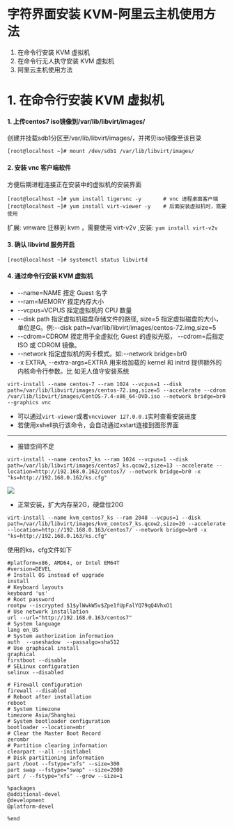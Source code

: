 # 字符界面安装 KVM-阿里云主机使用方法 

1. 在命令行安装 KVM 虚拟机 
2. 在命令行无人执守安装 KVM 虚拟机 
3. 阿里云主机使用方法 

# 1. 在命令行安装 KVM 虚拟机 
#### 1. 上传centos7 iso镜像到/var/lib/libvirt/images/
创建并挂载sdb1分区至/var/lib/libvirt/images/，并拷贝iso镜像至该目录
```
[root@localhost ~]# mount /dev/sdb1 /var/lib/libvirt/images/
```
#### 2. 安装 vnc 客户端软件
方便后期进程连接正在安装中的虚拟机的安装界面
```
[root@localhost ~]# yum install tigervnc -y       # vnc 进程桌面客户端 
[root@localhost ~]# yum install virt-viewer -y    # 后面安装虚拟机时，需要使用 
```
扩展: vmware 迁移到 kvm ，需要使用 virt-v2v ,安装: ```yum install virt-v2v```
#### 3. 确认 libvirtd 服务开启
```
[root@localhost ~]# systemctl status libvirtd
```
#### 4. 通过命令行安装 KVM 虚拟机
- --name=NAME 挃定 Guest 名字
- --ram=MEMORY 挃定内存大小
- --vcpus=VCPUS 挃定虚拟机的 CPU 数量
- --disk path 指定虚拟机磁盘存储文件的路径, size=5 指定虚拟磁盘的大小，单位是G。例:--disk path=/var/lib/libvirt/images/centos-72.img,size=5
- --cdrom=CDROM 挃定用于全虚拟化 Guest 的虚拟光驱， --cdrom=后指定 ISO 或 CDROM 镜像。
- --network 指定虚拟机的网卡模式。如:--network bridge=br0
- -x EXTRA, --extra-args=EXTRA 用来给加载的 kernel 和 initrd 提供额外的内核命令行参数。比 如无人值守安装系统

```
virt-install --name centos-7 --ram 1024 --vcpus=1 --disk path=/var/lib/libvirt/images/centos-72.img,size=5 --accelerate --cdrom /var/lib/libvirt/images/CentOS-7.4-x86_64-DVD.iso --network bridge=br0 --graphics vnc
```
  - 可以通过```virt-viewer```或者```vncviewer 127.0.0.1```实时查看安装进度
  - 若使用xshell执行该命令，会自动通过xstart连接到图形界面






-----

- 报错空间不足
```shell
virt-install --name centos7_ks --ram 1024 --vcpus=1 --disk path=/var/lib/libvirt/images/centos7_ks.qcow2,size=13 --accelerate --location=http://192.168.0.162/centos7/ --network bridge=br0 -x "ks=http://192.168.0.162/ks.cfg"
```
![](https://i.loli.net/2019/03/19/5c90bb97c31ab.png)



- 正常安装，扩大内存至2G，硬盘位20G
```shell
virt-install --name kvm_centos7_ks --ram 2048 --vcpus=1 --disk path=/var/lib/libvirt/images/kvm_centos7_ks.qcow2,size=20 --accelerate --location=http://192.168.0.163/centos7/ --network bridge=br0 -x "ks=http://192.168.0.163/ks.cfg"
```
使用的ks，cfg文件如下
```shell
#platform=x86, AMD64, or Intel EM64T
#version=DEVEL
# Install OS instead of upgrade
install
# Keyboard layouts
keyboard 'us'
# Root password
rootpw --iscrypted $1$ylWwkW5v$Zpe1fUpFalYQ79qQ4VhxO1
# Use network installation
url --url="http://192.168.0.163/centos7"
# System language
lang en_US
# System authorization information
auth  --useshadow  --passalgo=sha512
# Use graphical install
graphical
firstboot --disable
# SELinux configuration
selinux --disabled

# Firewall configuration
firewall --disabled
# Reboot after installation
reboot
# System timezone
timezone Asia/Shanghai
# System bootloader configuration
bootloader --location=mbr
# Clear the Master Boot Record
zerombr
# Partition clearing information
clearpart --all --initlabel
# Disk partitioning information
part /boot --fstype="xfs" --size=300
part swap --fstype="swap" --size=2000
part / --fstype="xfs" --grow --size=1

%packages
@additional-devel
@development
@platform-devel

%end
```

